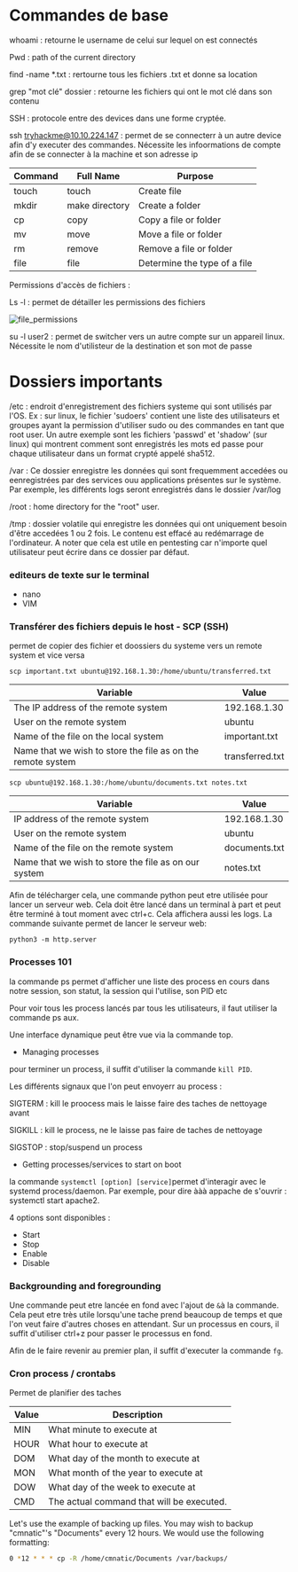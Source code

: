 # Commandes de base

whoami : retourne le username de celui sur lequel on est connectés

Pwd : path of the current directory

find -name *.txt : rertourne tous les fichiers .txt et donne sa location

grep "mot clé" dossier : retourne les fichiers qui ont le mot clé dans son contenu

SSH : protocole entre des devices dans une forme cryptée.

ssh tryhackme@10.10.224.147 : permet de se connecterr à un autre device afin d'y executer des commandes. Nécessite les infoormations de compte afin de se connecter à la machine et son adresse ip

| Command | Full Name      | Purpose                      |
| ------- | -------------- | ---------------------------- |
| touch   | touch          | Create file                  |
| mkdir   | make directory | Create a folder              |
| cp      | copy           | Copy a file or folder        |
| mv      | move           | Move a file or folder        |
| rm      | remove         | Remove a file or folder      |
| file    | file           | Determine the type of a file |

Permissions d'accès de fichiers :

Ls -l : permet de détailler les permissions des fichiers 

![file_permissions](/Users/theofalgayrettes/Downloads/file_permissions.png)

su -l user2 : permet de switcher vers un autre compte sur un appareil linux. Nécessite le nom d'utilisteur de la destination et son mot de passe

# Dossiers importants 

/etc : endroit d'enregistrement des fichiers systeme qui sont utilisés par l'OS. Ex : sur linux, le fichier 'sudoers' contient une liste des utilisateurs et groupes ayant la permission d'utiliser sudo ou des commandes en tant que root user. Un autre exemple sont les fichiers 'passwd' et 'shadow' (sur linux) qui montrent comment sont enregistrés les mots ed passe pour chaque utilisateur dans un format crypté appelé sha512.

/var : Ce dossier enregistre les données qui sont frequemment accedées ou eenregistrées par des services ouu applications présentes sur le système. Par exemple, les différents logs seront enregistrés dans le dossier /var/log

/root : home directory for the "root" user.

/tmp : dossier volatile qui enregistre les données qui ont uniquement besoin d'être accedées 1 ou 2 fois. Le contenu est effacé au redémarrage de l'ordinateur. A noter que cela est utile en pentesting car n'importe quel utilisateur peut écrire dans ce dossier par défaut.

### editeurs de texte sur le terminal

- nano
- VIM

### Transférer des fichiers depuis le host - SCP (SSH)

permet de copier des fichier et doossiers du systeme vers un remote system et vice versa

`scp important.txt ubuntu@192.168.1.30:/home/ubuntu/transferred.txt` 

| Variable                                                    | Value           |
| ----------------------------------------------------------- | --------------- |
| The IP address of the remote system                         | 192.168.1.30    |
| User on the remote system                                   | ubuntu          |
| Name of the file on the local system                        | important.txt   |
| Name that we wish to store the file as on the remote system | transferred.txt |

`scp ubuntu@192.168.1.30:/home/ubuntu/documents.txt notes.txt`

| Variable                                             | Value         |
| ---------------------------------------------------- | ------------- |
| IP address of the remote system                      | 192.168.1.30  |
| User on the remote system                            | ubuntu        |
| Name of the file on the remote system                | documents.txt |
| Name that we wish to store the file as on our system | notes.txt     |

Afin de télécharger cela, une commande python peut etre utilisée pour lancer un serveur web. Cela doit être lancé dans un terminal à part et peut être terminé à tout moment avec ctrl+c. Cela affichera aussi les logs. La commande suivante permet de lancer le serveur web:

`python3 -m http.server`

### Processes 101

la commande ps permet d'afficher une liste des process en cours dans notre session, son statut, la session qui l'utilise, son PID etc

Pour voir tous les process lancés par tous les utilisateurs, il faut utiliser la commande ps aux.

Une interface dynamique peut être vue via la commande top.

- Managing processes

pour terminer un process, il suffit d'utiliser la commande `kill PID`.

Les différents signaux que l'on peut envoyerr au process :

SIGTERM : kill le proocess mais le laisse faire des taches de nettoyage avant

SIGKILL : kill le process, ne le laisse pas faire de taches de nettoyage

SIGSTOP : stop/suspend un process

- Getting processes/services to start on boot

la commande `systemctl [option] [service]`permet d'interagir avec le systemd process/daemon. Par exemple, pour dire ààà appache de s'ouvrir : systemctl start apache2.

4 options sont disponibles :  

- Start
- Stop
- Enable
- Disable

### Backgrounding and foregrounding

Une commande peut etre lancée en fond avec l'ajout de `&`à la commande. Cela peut etre très utile lorsqu'une tache prend beaucoup de temps et que l'on veut faire d'autres choses en attendant. Sur un processus en cours, il suffit d'utiliser ctrl+z pour passer le processus en fond. 

Afin de le faire revenir au premier plan, il suffit d'executer la commande `fg`.

### Cron process / crontabs

Permet de planifier des taches

| Value | Description                               |
| ----- | ----------------------------------------- |
| MIN   | What minute to execute at                 |
| HOUR  | What hour to execute at                   |
| DOM   | What day of the month to execute at       |
| MON   | What month of the year to execute at      |
| DOW   | What day of the week to execute at        |
| CMD   | The actual command that will be executed. |

Let's use the example of backing up files. You may wish to backup "cmnatic"'s "Documents" every 12 hours. We would use the following formatting: 

```bash
0 *12 * * * cp -R /home/cmnatic/Documents /var/backups/
```

